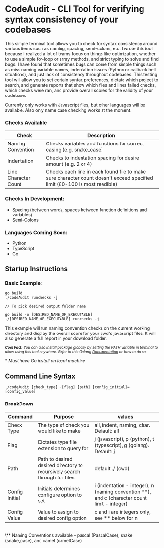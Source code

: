 # CodeAudit - CLI Tool for verifying syntax consistency of your codebases

This simple terminal tool allows you to check for syntax consistency around various items such as naming, spacing, semi-colons, etc. I wrote this tool because I realized a lot of teams
focus on things like optimization, whether to use a simple for-loop or array methods, and strict typing to solve and find bugs. I have found that sometimes bugs can come from simple things such as miss naming 
variable names, indentation issues (Python or callback hell situations), and just lack of consistency throughout codebases. This testing tool will allow you to set certain syntax preferences, dictate which project to search, and generate reports that show which files and lines failed checks, which checks were ran, and provide overall scores for the validity of your codebase.


Currently only works with Javascript files, but other languages will be available. Also only name case checking works at the moment. 

### Checks Available
|Check|Description|
|----|-----|
|Naming Convention| Checks variables and functions for correct casing (e.g. snake_case)|
|Indentation| Checks to indentation spacing for desire amount (e.g. 2 or 4)|
|Line Character Count| Checks each line in each found file to make sure character count doesn't exceed specified limit (80-100 is most readible)|

### Checks In Development:

- Spacing (between words, spaces between function definitions and variables)
- Semi-Colons

### Languages Coming Soon:

- Python
- TypeScript
- Go

## Startup Instructions  

### Basic Example:

```shell
go build
./codeAudit runchecks -j

// To pick desired output folder name

go build -o [DESIRED_NAME_OF_EXECUTABLE]
./[DESIRED_NAME_OF_EXECUTABLE] runchecks -j
```

This example will run naming convention checks on the current working directory and display the overall score for your cwd's javascript files. It will also generate a full report in your download folder.


_<small> <span>__Cool Fact:__</span> You can also install package globally by setting the PATH variable in terminal to allow using this tool anywhere. Refer to this Golang [Documentation]('https://go.dev/doc/tutorial/compile-install) on how to do so</small>_

\* _Must have Go install on local machine_

## Command Line Syntax

```shell
./codeAudit [check_type] -[flag] [path] [config_initial]=[config_value]
```

### BreakDown

| Command | Purpose | values |
|---------|---------|--------|
| Check Type | The type of check you would like to make  |  all, indent, naming, char. Default: all|
| Flag | Dictates type file extension to query for | j (javascript), p (python), t (typescript), g (golang). Default: j |
| Path | Path to desired desired directory to recursively search through for files| default ./ (cwd)|
|Config Initial| Initials determines configure option to set| i (indentation - integer), n (naming convention **), and c (character count limit - integer)|
|Config Value| Value to assign to desired config option| c and i are integers only, see ** below for n|

<br>
\** Naming Conventions available - pascal (PascalCase), snake (snake_case), and camel (camelCase)
